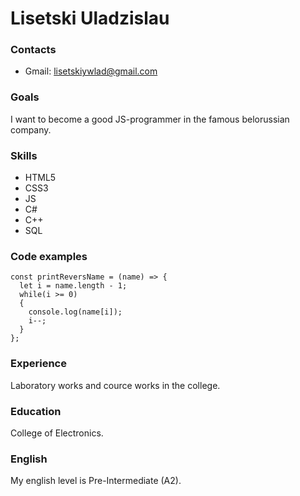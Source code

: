 # Lisetski Uladzislau

### Contacts

* Gmail: lisetskiywlad@gmail.com

### Goals

I want to become a good JS-programmer in the famous belorussian company.

### Skills

* HTML5
* CSS3
* JS
* C#
* C++
* SQL

### Code examples

```
const printReversName = (name) => {
  let i = name.length - 1;
  while(i >= 0)
  {
    console.log(name[i]);
    i--;
  }
};
```

### Experience

Laboratory works and cource works in the college.

### Education

College of Electronics.

### English

My english level is Pre-Intermediate (A2).
